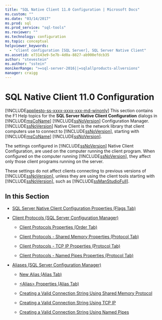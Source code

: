```yaml
---
title: "SQL Native Client 11.0 Configuration | Microsoft Docs"
ms.custom: ""
ms.date: "03/14/2017"
ms.prod: sql
ms.prod_service: "sql-tools"
ms.reviewer: ""
ms.technology: configuration
ms.topic: conceptual
helpviewer_keywords: 
  - "client configuration [SQL Server], SQL Server Native Client"
ms.assetid: e73143e9-5e7b-4d0a-8827-ab900efdcb35
author: "stevestein"
ms.author: "sstein"
monikerRange: ">=sql-server-2016||=sqlallproducts-allversions"
manager: craigg
---
```

# SQL Native Client 11.0 Configuration
[!INCLUDE[appliesto-ss-xxxx-xxxx-xxx-md-winonly](../../includes/appliesto-ss-xxxx-xxxx-xxx-md-winonly.md)]
  This section contains the F1 Help topics for the **SQL Server Native Client Configuration** dialogs in [!INCLUDE[msCoName](../../includes/msconame-md.md)] [!INCLUDE[ssNoVersion](../../includes/ssnoversion-md.md)] Configuration Manager. [!INCLUDE[ssNoVersion](../../includes/ssnoversion-md.md)] Native Client is the network library that client computers use to connect to [!INCLUDE[ssNoVersion](../../includes/ssnoversion-md.md)], starting with [!INCLUDE[msCoName](../../includes/msconame-md.md)] [!INCLUDE[ssNoVersion](../../includes/ssnoversion-md.md)].  
  
 The settings configured in [!INCLUDE[ssNoVersion](../../includes/ssnoversion-md.md)] Native Client Configuration, are used on the computer running the client program. When configured on the computer running [!INCLUDE[ssNoVersion](../../includes/ssnoversion-md.md)], they affect only those client programs running on the server.  
  
 These settings do not affect clients connecting to previous versions of [!INCLUDE[ssNoVersion](../../includes/ssnoversion-md.md)], unless they are using the client tools starting with [!INCLUDE[ssNoVersion](../../includes/ssnoversion-md.md)], such as [!INCLUDE[ssManStudioFull](../../includes/ssmanstudiofull-md.md)].  
  
## In this Section  
  
-   [SQL Server Native Client Configuration Properties &#40;Flags Tab&#41;](../../tools/configuration-manager/sql-server-native-client-configuration-properties-flags-tab.md)  
  
-   [Client Protocols &#40;SQL Server Configuration Manager&#41;](../../tools/configuration-manager/client-protocols-sql-server-configuration-manager.md)  
  
    -   [Client Protocols Properties &#40;Order Tab&#41;](../../tools/configuration-manager/client-protocols-properties-order-tab.md)  
  
    -   [Client Protocols - Shared Memory Properties &#40;Protocol Tab&#41;](../../tools/configuration-manager/client-protocols-shared-memory-properties-protocol-tab.md)  
  
    -   [Client Protocols - TCP IP Properties &#40;Protocol Tab&#41;](../../tools/configuration-manager/client-protocols-tcp-ip-properties-protocol-tab.md)  
  
    -   [Client Protocols - Named Pipes Properties &#40;Protocol Tab&#41;](../../tools/configuration-manager/client-protocols-named-pipes-properties-protocol-tab.md)  
  
-   [Aliases &#40;SQL Server Configuration Manager&#41;](../../tools/configuration-manager/aliases-sql-server-configuration-manager.md)  
  
    -   [New Alias &#40;Alias Tab&#41;](../../tools/configuration-manager/new-alias-alias-tab.md)  
  
    -   [&#60;Alias&#62; Properties &#40;Alias Tab&#41;](../../tools/configuration-manager/alias-properties-alias-tab.md)  
  
    -   [Creating a Valid Connection String Using Shared Memory Protocol](../../tools/configuration-manager/creating-a-valid-connection-string-using-shared-memory-protocol.md)  
  
    -   [Creating a Valid Connection String Using TCP IP](../../tools/configuration-manager/creating-a-valid-connection-string-using-tcp-ip.md)  
  
    -   [Creating a Valid Connection String Using Named Pipes](http://msdn.microsoft.com/library/90930ff2-143b-4651-8ae3-297103600e4f)  
  
  
